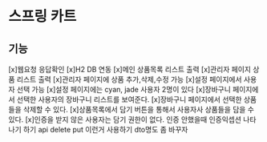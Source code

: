 # 스프링 카트
## 기능
[x]웹요청 응답확인
[x]H2 DB 연동
[x]메인 상품목록 리스트 출력
[x]관리자 페이지 상품 리스트 출력
[x]관리자 페이지에 상품 추가,삭제,수정 가능
[x]설정 페이지에서 사용자 선택 가능
[x]설정 페이지에는 cyan, jade 사용자 2명이 있다
[x]장바구니 페이지에서 선택한 사용자의 장바구니 리스트를 보여준다.
[x]장바구니 페이지에서 선택한 상품들을 삭제할 수 있다.
[x]상품목록에서 담기 버튼을 통해서 사용자사 상품들을 담을 수 있다.
[x]인증을 받지 않은 사용자는 담기 권한이 없다.
인증 안했을때 인증익셉션 나타나기 하기
api delete put 이런거 사용하기
dto명도 좀 바꾸자

